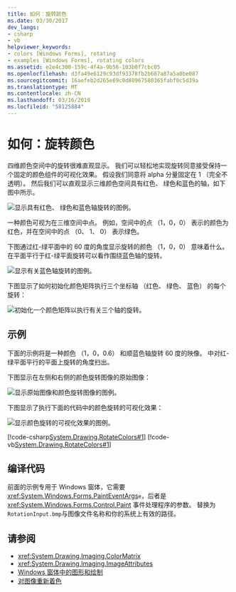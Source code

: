 ```yaml
---
title: 如何：旋转颜色
ms.date: 03/30/2017
dev_langs:
- csharp
- vb
helpviewer_keywords:
- colors [Windows Forms], rotating
- examples [Windows Forms], rotating colors
ms.assetid: e2e4c300-159c-4f4a-9b56-103b0f7cbc05
ms.openlocfilehash: d3fa49e6129c93df93378fb2b607a87a5a0be087
ms.sourcegitcommit: 16aefeb2d265e69c0d80967580365fabf0c5d39a
ms.translationtype: MT
ms.contentlocale: zh-CN
ms.lasthandoff: 03/16/2019
ms.locfileid: "58125884"
---
```

# <a name="how-to-rotate-colors"></a>如何：旋转颜色
四维颜色空间中的旋转很难直观显示。 我们可以轻松地实现旋转同意接受保持一个固定的颜色组件的可视化效果。 假设我们同意将 alpha 分量固定在 1 （完全不透明）。 然后我们可以直观显示三维颜色空间具有红色、 绿色和蓝色的轴，如下图中所示。  
  
 ![显示具有红色、 绿色和蓝色轴旋转的图例。](./media/how-to-rotate-colors/rotation-red-green-blue-axes.gif)  
  
 一种颜色可视为在三维空间中点。 例如，空间中的点 （1，0，0） 表示的颜色为红色，并在空间中的点 （0、 1、 0） 表示绿色。  
  
 下图通过红-绿平面中的 60 度的角度显示旋转的颜色 （1，0，0） 意味着什么。 在平面平行于红-绿平面旋转可以看作围绕蓝色轴的旋转。  
  
 ![显示有关蓝色轴旋转的图例。](./media/how-to-rotate-colors/rotation-about-blue-axis.gif)  
  
 下图显示了如何初始化颜色矩阵执行三个坐标轴 （红色、 绿色、 蓝色） 的每个旋转：  
  
 ![初始化一个颜色矩阵以执行有关三个轴的旋转。](./media/how-to-rotate-colors/rotation-about-three-axes.gif)  
  
## <a name="example"></a>示例  
 下面的示例将是一种颜色 （1，0，0.6） 和顺蓝色轴旋转 60 度的映像。 中对红-绿平面平行的平面上旋转的角度扫出。  
  
 下图显示在左侧和右侧的颜色旋转图像的原始图像：  
  
 ![显示原始图像和颜色旋转图像的图例。](./media/how-to-rotate-colors/original-color-rotated-images.png)  
  
 下图显示了执行下面的代码中的颜色旋转的可视化效果：
  
 ![显示颜色旋转的可视化效果的图例。](./media/how-to-rotate-colors/visualization-color-rotation.gif)  
  
 [!code-csharp[System.Drawing.RotateColors#1](~/samples/snippets/csharp/VS_Snippets_Winforms/System.Drawing.RotateColors/CS/Form1.cs#1)]
 [!code-vb[System.Drawing.RotateColors#1](~/samples/snippets/visualbasic/VS_Snippets_Winforms/System.Drawing.RotateColors/VB/Form1.vb#1)]  
  
## <a name="compiling-the-code"></a>编译代码  
 前面的示例专用于 Windows 窗体，它需要 <xref:System.Windows.Forms.PaintEventArgs>`e`，后者是 <xref:System.Windows.Forms.Control.Paint> 事件处理程序的参数。 替换为`RotationInput.bmp`与图像文件名称和你的系统上有效的路径。  
  
## <a name="see-also"></a>请参阅
- <xref:System.Drawing.Imaging.ColorMatrix>
- <xref:System.Drawing.Imaging.ImageAttributes>
- [Windows 窗体中的图形和绘制](graphics-and-drawing-in-windows-forms.md)
- [对图像重新着色](recoloring-images.md)
